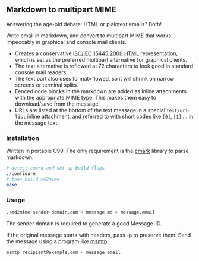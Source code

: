 ## Markdown to multipart MIME

Answering the age-old debate: HTML or plaintext emails? Both!

Write email in markdown, and convert to multipart MIME that works impeccably in
graphical and console mail clients.

* Creates a conservative [ISO/IEC 15445:2000
  HTML](https://www.iso.org/standard/27688.html) representation, which is set
  as the preferred multipart alternative for graphical clients.
* The text alternative is reflowed at 72 characters to look good in standard
  console mail readers.
* The text part also uses format=flowed, so it will shrink on narrow screens or
  terminal splits.
* Fenced code blocks in the markdown are added as inline attachments with the
  appropriate MIME type. This makes them easy to download/save from the
  message.
* URLs are listed at the bottom of the text message in a special
  `text/uri-list` inline attachment, and referred to with short codes like
  `[0]`, `[1]` ... in the message text.

### Installation

Written in portable C99. The only requirement is the
[cmark](https://github.com/commonmark/cmark) library to parse markdown.

```sh
# detect cmark and set up build flags
./configure
# then build md2mime
make
```

### Usage

```sh
./md2mime sender-domain.com < message.md > message.email
```

The sender domain is required to generate a good Message-ID.

If the original message starts with headers, pass `-p` to preserve them. Send
the message using a program like [msmtp](https://marlam.de/msmtp/):

```sh
msmtp recipient@example.com < message.email
```
